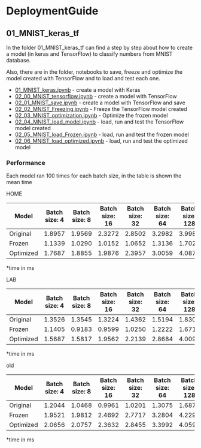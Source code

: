 # DeploymentGuide

## 01_MNIST_keras_tf

In the folder 01_MNIST_keras_tf can find a step by step about how to create a model (in keras and TensorFlow) to classify numbers from MNIST database.

Also, there are in the folder, notebooks to save, freeze and optimize the model created with TensorFlow and to load and test each one.

* [01_MNIST_keras.ipynb](https://github.com/joseruiz1989/DeploymentGuide/blob/master/01_MNIST_keras_tf/01_MNIST_keras.ipynb) - create a model with Keras
* [02_00_MNIST_tensorflow.ipynb](https://github.com/joseruiz1989/DeploymentGuide/blob/master/01_MNIST_keras_tf/02_00_MNIST_tensorflow.ipynb) - create a model with TensorFlow
* [02_01_MNIST_save.ipynb](https://github.com/joseruiz1989/DeploymentGuide/blob/master/01_MNIST_keras_tf/02_01_MNIST_save.ipynb) - create a model with TensorFlow and save
* [02_02_MNIST_Freezing.ipynb](https://github.com/joseruiz1989/DeploymentGuide/blob/master/01_MNIST_keras_tf/02_02_MNIST_Freezing.ipynb) - Freeze the TensorFlow model created
* [02_03_MNIST_optimization.ipynb](https://github.com/joseruiz1989/DeploymentGuide/blob/master/01_MNIST_keras_tf/02_03_MNIST_optimization.ipynb) - Optimize the frozen model 
* [02_04_MNIST_load_model.ipynb](https://github.com/joseruiz1989/DeploymentGuide/blob/master/01_MNIST_keras_tf/02_04_MNIST_load_model.ipynb) - load, run and test the TensorFlow model created
* [02_05_MNIST_load_Frozen.ipynb](https://github.com/joseruiz1989/DeploymentGuide/blob/master/01_MNIST_keras_tf/02_05_MNIST_load_Frozen.ipynb) - load, run and test the frozen model
* [02_06_MNIST_load_optimized.ipynb](https://github.com/joseruiz1989/DeploymentGuide/blob/master/01_MNIST_keras_tf/02_06_MNIST_load_optimized.ipynb) - load, run and test the optimized model





### Performance 

Each model ran 100 times for each batch size, in the table is shown the mean time





HOME

Model | Batch size: 4 | Batch size: 8 | Batch size: 16 | Batch size: 32 | Batch size: 64 | Batch size: 128 | Batch size: 256
--- | --- | --- | --- | --- | --- | --- | --- 
Original | 1.8957 | 1.9569 | 2.3272 | 2.8502 | 3.2982 | 3.9983 | 6.3863
Frozen | 1.1339 | 1.0290 | 1.0152 | 1.0652 | 1.3136 | 1.7029 | 2.4653
Optimized | 1.7687 | 1.8855 | 1.9876 | 2.3957 | 3.0059 | 4.0875 | 6.7858

*time in ms





LAB

Model | Batch size: 4 | Batch size: 8 | Batch size: 16 | Batch size: 32 | Batch size: 64 | Batch size: 128 | Batch size: 256
--- | --- | --- | --- | --- | --- | --- | --- 
Original | 1.3526 | 1.3545 | 1.3224 | 1.4362 | 1.5194 | 1.8309 | 2.6987
Frozen | 1.1405 | 0.9183 | 0.9599 | 1.0250 | 1.2222 | 1.6710 | 2.4740
Optimized | 1.5687 | 1.5817 | 1.9562 | 2.2139 | 2.8684 | 4.0093 | 6.6882

*time in ms








old

Model | Batch size: 4 | Batch size: 8 | Batch size: 16 | Batch size: 32 | Batch size: 64 | Batch size: 128 | Batch size: 256
--- | --- | --- | --- | --- | --- | --- | --- 
Original | 1.2044 | 1.0468 | 0.9961 | 1.0201 | 1.3075 | 1.6875 | 2.4400
Frozen | 1.9521 | 1.9812 | 2.4692 | 2.7717 | 3.2804 | 4.2291 | 7.1155
Optimized | 2.0656 | 2.0757 | 2.3632 | 2.8455 | 3.3992 | 4.0596 | 6.5692

*time in ms
